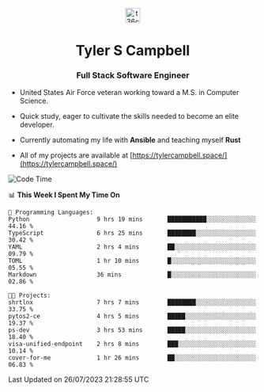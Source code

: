 <p align="center">
<a href="https://www.linkedin.com/in/t36campbell" target="blank"><img align="center" src="https://ik.imagekit.io/t36campbell/Portfolio/linkedin.png.original_m8bbGgPh6.png" alt="t36campbell" height="30" width="30" /></a>
</p>
<h1 align="center">Tyler S Campbell</h1>
<h3 align="center">Full Stack Software Engineer</h3>

* United States Air Force veteran working toward a M.S. in Computer Science.

* Quick study, eager to cultivate the skills needed to become an elite developer.

* Currently automating my life with **Ansible** and teaching myself **Rust**

* All of my projects are available at [https://tylercampbell.space/](https://tylercampbell.space/)

<!--START_SECTION:waka-->
![Code Time](http://img.shields.io/badge/Code%20Time-2%2C654%20hrs%2027%20mins-blue)

📊 **This Week I Spent My Time On** 

```text
💬 Programming Languages: 
Python                   9 hrs 19 mins       ███████████░░░░░░░░░░░░░░   44.16 % 
TypeScript               6 hrs 25 mins       ████████░░░░░░░░░░░░░░░░░   30.42 % 
YAML                     2 hrs 4 mins        ██░░░░░░░░░░░░░░░░░░░░░░░   09.79 % 
TOML                     1 hr 10 mins        █░░░░░░░░░░░░░░░░░░░░░░░░   05.55 % 
Markdown                 36 mins             █░░░░░░░░░░░░░░░░░░░░░░░░   02.86 % 

🐱‍💻 Projects: 
shrtlnx                  7 hrs 7 mins        ████████░░░░░░░░░░░░░░░░░   33.75 % 
pytos2-ce                4 hrs 5 mins        █████░░░░░░░░░░░░░░░░░░░░   19.37 % 
ps-dev                   3 hrs 53 mins       █████░░░░░░░░░░░░░░░░░░░░   18.40 % 
visa-unified-endpoint    2 hrs 8 mins        ███░░░░░░░░░░░░░░░░░░░░░░   10.14 % 
cover-for-me             1 hr 26 mins        ██░░░░░░░░░░░░░░░░░░░░░░░   06.83 % 
```


 Last Updated on 26/07/2023 21:28:55 UTC
<!--END_SECTION:waka-->
